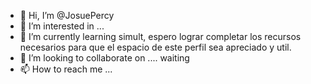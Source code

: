 - 👋 Hi, I’m @JosuePercy
- 👀 I’m interested in ...
- 🌱 I’m currently learning simult, espero lograr completar los recursos necesarios para que el espacio de este perfil sea  apreciado y util.
- 💞️ I’m looking to collaborate on ....
waiting
- 📫 How to reach me ...

<!---
JosuePercy/JosuePercy is a ✨ special ✨ repository because its `README.md` (this file) appears on your GitHub profile.
You can click the Preview link to take a look at your changes.
--->

